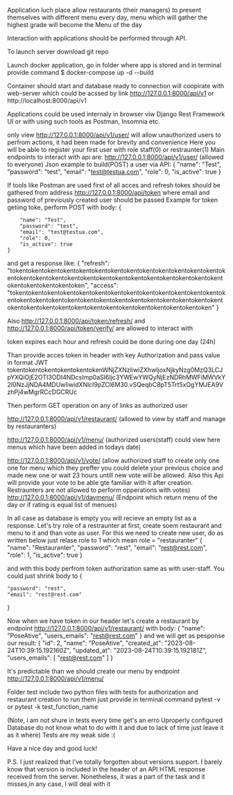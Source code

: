 Application luch place allow restaurants (their managers) to present themselves with
different menu every day, menu which will gather the highest grade will become the Menu of the day

Interaction with applications should be performed through API.

To launch server download git repo

Launch docker application, go in folder where app is stored and in terminal provide command 
$ docker-compose up -d --build

Container should start and database ready to connection will coopirate with web-server which could be acssed
by link http://127.0.0.1:8000/api/v1 or http://localhost:8000/api/v1

Applications could be used internaly in browser viw Django Rest Framework UI or with using such tools as Postman, 
Insomnia etc.

only view http://127.0.0.1:8000/api/v1/user/ will allow unauthorized users to perfrom actions, it had been made 
for brevity and convenience 
Here you will be able to register your first user with role staff(0) or restraunter(1)
Main endpoints to interact with api are:
http://127.0.0.1:8000/api/v1/user/ (allowed to everyone)
Json example to build(POST) a user via API:
 {
        "name": "Test",
        "password": "test",
        "email": "test@testua.com",
        "role": 0,
        "is_active": true
    }

If tools like Postman are used first of all acces and refresh tokes should be gathered from address
http://127.0.0.1:8000/api/token where email and password of previously created user should be passed
Example for token getiing toke, perform POST with body:
{
        
        "name": "Test",
        "password": "test",
        "email": "test@testua.com",
        "role": 0,
        "is_active": true
    }
and get a response like:
{
    "refresh": "tokentokentokentokentokentokentokentokentokentokentokentokentokentokentokentokentokentokentokentokentokentokentokentokentokentokentokentokentokentokentokentoken",
    "access": "tokentokentokentokentokentokentokentokentokentokentokentokentokentokentokentokentokentokentokentokentokentokentokentokentokentokentokentokentokentokentokentokentokentokentokentokentokentokentokentoken"
}

Also http://127.0.0.1:8000/api/token/refresh/ and http://127.0.0.1:8000/api/token/verify/ are allowed to
interact with

token expires each hour and refresh could be done during one day (24h)

Than provide acces token in header with key Authorization and pass value in format JWT  tokentokentokentokentokentokenWNjZXNzIiwiZXhwIjoxNjkyNzg0MzQ3LCJpYXQiOjE2OTI3ODI4NDcsImp0aSI6Ijc3YWEwYWQyNjEzNDRhMWFiMWVkY2I0NzJjNDA4MDUwIiwidXNlcl9pZCI6M30.vSQeqbC8pT5Trt5xOgYMJEA9VzhPj4wMgrRCcDGCRUc

Then perform GET operation on any of links as authorized user

http://127.0.0.1:8000/api/v1/restaurant/ (allowed to view by staff and manage by restauranters)

http://127.0.0.1:8000/api/v1/menu/  (authorized users(staff) could view here menus which have been added 
                                        in todays date)

http://127.0.0.1:8000/api/v1/vote/  (allow authorized staff to create only one one for menu which they preffer
                                        you could delete your previous choice and made new one or wait 23 hours
                                        untill new vote will be allowed. Also this Api will provide your vote to
                                        be able gte familiar with it after creation. Restraunters are not allowed
                                            to perform opperations with votes)
http://127.0.0.1:8000/api/v1/daymenu/ (Endpoint which return menu of the day or if rating is equal list of menues)

In all case as database is empty you will recieve an empty list as a response. Let's try role of a restraunter at first, create soem restaurant and menu to it and than vote as user.
For this we need to create new user, do as written below just relase role to 1 which mean role = "restauranter"
{
    "name": "Restauranter",
    "password": "rest",
    "email": "rest@rest.com",
    "role": 1,
    "is_active": true
}

and with this body perfrom token authorization same as with user-staff. You could just shrink body to
{
    
    "password": "rest",
    "email": "rest@rest.com"
   
}

Now when we have token in our header let's create a restaurant by endpoint http://127.0.0.1:8000/api/v1/restaurant/ with body:
{
    "name": "PoseAtive",
    "users_emails": "rest@rest.com"
}
and we will get as pesponse our result:
{
    "id": 2,
    "name": "PoseAtive",
    "created_at": "2023-08-24T10:39:15.192160Z",
    "updated_at": "2023-08-24T10:39:15.192181Z",
    "users_emails": [
        "rest@rest.com"
    ]
}

It's predictable than we should create our menu by endpoint http://127.0.0.1:8000/api/v1/menu/



Folder test include two python files with tests for authorization and restaurant creation 
to run them just provide in terminal command pytest -v or pytest -k test_function_name

(Note, i am not shure in tests every time get's an erro Uproperly configured Database do not know what to do with it
and due to lack of time just leave it as it where) Tests are my weak side :(

Have a nice day and good luck!




P.S. I just realized that I’ve totally forgotten about versions support. I barely know that version is included in the header of an API HTML response received from the server. Nonetheless, it was a part of the task and it misses,in any case, I will deal with it 
